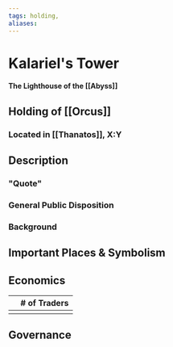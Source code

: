 ```yaml
---
tags: holding,
aliases:
---
```

# Kalariel's Tower
#### The Lighthouse of the [[Abyss]]
## Holding of [[Orcus]]
### Located in [[Thanatos]], X:Y
## Description
### "Quote"

### General Public Disposition

### Background
## Important Places & Symbolism

## Economics
|     | # of Traders |
| --- | ------------ |
|     |              |

## Governance